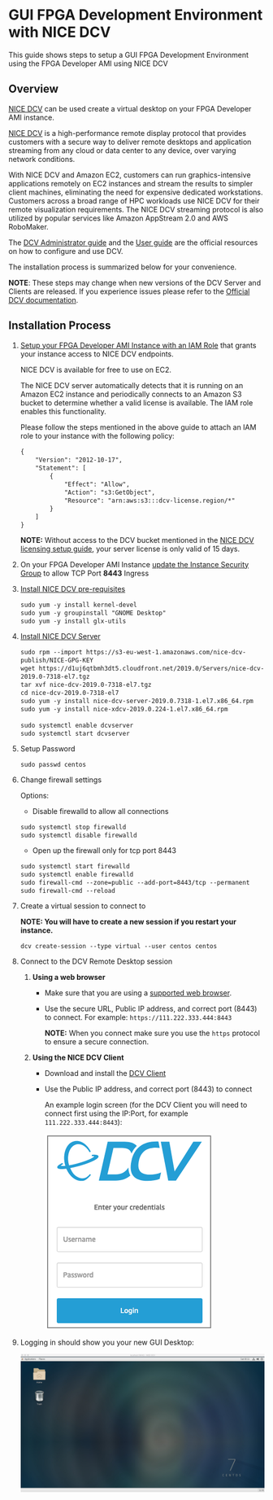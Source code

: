# GUI FPGA Development Environment with NICE DCV
This guide shows steps to setup a GUI FPGA Development Environment using the FPGA Developer AMI using NICE DCV
      
## Overview

[NICE DCV](https://docs.aws.amazon.com/dcv/latest/adminguide/what-is-dcv.html) can be used create a virtual desktop on your FPGA Developer AMI instance.

[NICE DCV](https://docs.aws.amazon.com/dcv/latest/adminguide/what-is-dcv.html) is a high-performance remote 
display protocol that provides customers with a secure way to deliver remote desktops and application streaming 
from any cloud or data center to any device, over varying network conditions. 

With NICE DCV and Amazon EC2, customers can run graphics-intensive applications remotely on EC2 instances
and stream the results to simpler client machines, eliminating the need for expensive dedicated workstations.
Customers across a broad range of HPC workloads use NICE DCV for their remote visualization requirements.
The NICE DCV streaming protocol is also utilized by popular services like Amazon AppStream 2.0 and AWS RoboMaker.

The [DCV Administrator guide](https://docs.aws.amazon.com/dcv/latest/adminguide/what-is-dcv.html)
and the [User guide](https://docs.aws.amazon.com/dcv/latest/userguide/getting-started.html)
are the official resources on how to configure and use DCV.

The installation process is summarized below for your convenience.

**NOTE**:
These steps may change when new versions of the DCV Server and Clients are released.
If you experience issues please refer to the [Official DCV documentation](https://docs.aws.amazon.com/dcv/latest/adminguide/what-is-dcv.html).

## Installation Process

1. [Setup your FPGA Developer AMI Instance with an IAM Role](https://docs.aws.amazon.com/dcv/latest/adminguide/setting-up-license.html#setting-up-license-ec2) that grants your instance access to NICE DCV endpoints.

    NICE DCV is available for free to use on EC2.

    The NICE DCV server automatically detects that it is running on an Amazon EC2 instance and periodically connects to an Amazon S3 bucket to determine whether a valid license is available. The IAM role enables this functionality.
    
    Please follow the steps mentioned in the above guide to attach an IAM role to your instance with the following policy:
    ```
    {
        "Version": "2012-10-17",
        "Statement": [
            {
                "Effect": "Allow",
                "Action": "s3:GetObject",
                "Resource": "arn:aws:s3:::dcv-license.region/*"
            }
        ]
    }
    ```
    **NOTE:** Without access to the DCV bucket mentioned in the [NICE DCV licensing setup guide](https://docs.aws.amazon.com/dcv/latest/adminguide/setting-up-license.html#setting-up-license-ec2), your server license is only valid of 15 days.

1. On your FPGA Developer AMI Instance [update the Instance Security Group](https://docs.aws.amazon.com/AWSEC2/latest/UserGuide/using-network-security.html#adding-security-group-rule) to allow TCP Port **8443** Ingress

1. [Install NICE DCV pre-requisites](https://docs.aws.amazon.com/dcv/latest/adminguide/setting-up-installing-linux-prereq.html)

   ```
   sudo yum -y install kernel-devel
   sudo yum -y groupinstall "GNOME Desktop"
   sudo yum -y install glx-utils
   ```

1. [Install NICE DCV Server](https://docs.aws.amazon.com/dcv/latest/adminguide/setting-up-installing-linux-server.html)

   ```
   sudo rpm --import https://s3-eu-west-1.amazonaws.com/nice-dcv-publish/NICE-GPG-KEY
   wget https://d1uj6qtbmh3dt5.cloudfront.net/2019.0/Servers/nice-dcv-2019.0-7318-el7.tgz
   tar xvf nice-dcv-2019.0-7318-el7.tgz
   cd nice-dcv-2019.0-7318-el7
   sudo yum -y install nice-dcv-server-2019.0.7318-1.el7.x86_64.rpm
   sudo yum -y install nice-xdcv-2019.0.224-1.el7.x86_64.rpm

   sudo systemctl enable dcvserver
   sudo systemctl start dcvserver
   ```

1. Setup Password

   ```
   sudo passwd centos
   ```

1. Change firewall settings
   
   Options: 
   
   * Disable firewalld to allow all connections
   ```
   sudo systemctl stop firewalld
   sudo systemctl disable firewalld
   ```
   
   * Open up the firewall only for tcp port 8443
   
   ```
   sudo systemctl start firewalld
   sudo systemctl enable firewalld
   sudo firewall-cmd --zone=public --add-port=8443/tcp --permanent
   sudo firewall-cmd --reload
   ```

1. Create a virtual session to connect to    
   
   **NOTE: You will have to create a new session if you restart your instance.** 

   ```
   dcv create-session --type virtual --user centos centos
   ```

1. Connect to the DCV Remote Desktop session

    1. **Using a web browser**
    
       * Make sure that you are using a [supported web browser](https://docs.aws.amazon.com/dcv/latest/adminguide/what-is-dcv.html#what-is-dcv-requirements).
       
       * Use the secure URL, Public IP address, and correct port (8443) to connect. For example: `https://111.222.333.444:8443`
    
          **NOTE:** When you connect make sure you use the `https` protocol to ensure a secure connection.              

    1. **Using the NICE DCV Client**
    
       * Download and install the [DCV Client](https://download.nice-dcv.com/)
       
       * Use the Public IP address, and correct port (8443) to connect

          An example login screen (for the DCV Client you will need to connect first using the IP:Port, for example `111.222.333.444:8443`):
    
          ![DCV Login](images/dcv_login.png)

1. Logging in should show you your new GUI Desktop:

    ![DCV Desktop](images/dcv_desktop.png)